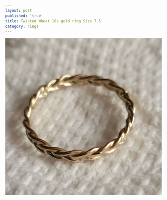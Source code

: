 ```yaml
---
layout: post
published: 'true'
title: Twisted Wheat 18k gold ring Size 7.5
category: rings
---
```

![18k_gold_ring.jpg](/images/jewelry/rings/18k_gold_ring.jpg)
